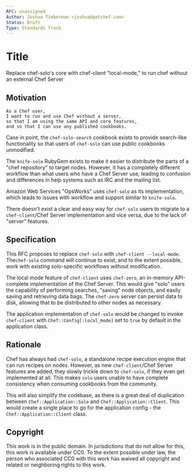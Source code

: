 ```yaml
---
RFC: unassigned
Author: Joshua Timberman <joshua@getchef.com>
Status: Draft
Type: Standards Track
---
```


# Title

Replace chef-solo's core with chef-client "local-mode," to run chef without an external Chef Server

## Motivation

    As a Chef user,
    I want to run and use Chef without a server,
    so that I am using the same API and core features,
    and so that I can use any published cookbooks.

Case in point, the `chef-solo-search` cookbook exists to provide search-like functionality so that users of `chef-solo` can use public cookbooks unmodified.

The `knife-solo` RubyGem exists to make it easier to distribute the parts of a "chef repository" to target nodes. However, it has a completely different workflow than what users who have a Chef Server use, leading to confusion and differences in help systems such as IRC and the mailing list.

Amazon Web Services "OpsWorks" uses `chef-solo` as its implementation, which leads to issues with workflow and support similar to `knife-solo`.

There doesn't exist a clear and easy way for `chef-solo` users to migrate to a `chef-client`/Chef Server implementation and vice versa, due to the lack of "server" features.

## Specification

This RFC proposes to replace `chef-solo` with `chef-client --local-mode`. The`chef-solo` command will continue to exist, and to the extent possible, work with existing solo-specific workflows without modification.

The local mode feature of `chef-client` uses `chef-zero`, an in-memory API-complete implementation of the Chef Server. This would give "solo" users the capability of performing searches, "saving" node objects, and easily saving and retrieving data bags. The `chef-zero` server can persist data to disk, allowing that to be distributed to other nodes as necessary.

The application implementation of `chef-solo` would be changed to invoke `chef-client` with `Chef::Config[:local_mode]` set to `true` by default in the application class.

## Rationale

Chef has always had `chef-solo`, a standalone recipe execution engine that can run recipes on nodes. However, as new `chef-client`/Chef Server features are added, they slowly trickle down to `chef-solo`, if they even get implemented at all. This makes `solo` users unable to have complete consistency when consuming cookbooks from the community.

This will also simplify the codebase, as there is a great deal of duplication between `Chef::Application::Solo` and `Chef::Application::Client`. This would create a single place to go for the application config - the `Chef::Application::Client` class.

## Copyright

This work is in the public domain. In jurisdictions that do not allow for this,
this work is available under CC0. To the extent possible under law, the person
who associated CC0 with this work has waived all copyright and related or
neighboring rights to this work.
